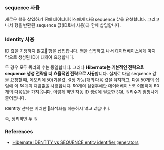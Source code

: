 ### sequence 사용
새로운 행을 삽입하기 전에 데이터베이스에게 다음 sequence 값을 요청합니다. 그리고 나서 행을 반환된 sequence 값(ID로써 사용)과 함께 삽입합니다.

### Identity 사용
ID 값을 지정하지 않고 행을 삽입합니다. 행을 삽입하고 나서 데이터베이스에게 마지막으로 생성된 ID에 대하여 요청합니다.

두 경우 모두 쿼리의 수는 동일합니다. 그러나 **Hibernate는 기본적인 전략으로 sequence 생성 전략을 더 효율적인 전략으로 사용**합니다. 실제로 다음 sequence 값을 요청할 때, 메모리에 50(기본값, 설정 가능)개의 다음 값을 유지하고, 다음 50개의 삽입에 이 50개의 다음값을 사용합니다. 50개의 삽입후에만 데이터베이스로 이동하여 50개의 다음값을 가져옵니다. 이렇게 하면 자동 ID 생성에 필요한 SQL 쿼리수가 엄청나게 줄어듭니다.

Identity 전략은 이러한 최적화를 허용하지 않고 있습니다.

즉, 정리하면 두 쿼




### References
- [Hibernate IDENTITY vs SEQUENCE entity identifier generators](https://stackoverflow.com/questions/17780394/hibernate-identity-vs-sequence-entity-identifier-generators) 